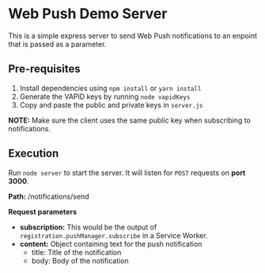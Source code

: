 # Web Push Demo Server

This is a simple express server to send Web Push notifications to an enpoint that is passed as a parameter.

## Pre-requisites

1. Install dependencies using `npm install` or `yarn install`
2. Generate the VAPID keys by running `node vapidKeys`
3. Copy and paste the public and private keys in `server.js`

**NOTE:** Make sure the client uses the same public key when subscribing to notifications.

## Execution

Run `node server` to start the server. It will listen for `POST` requests on **port 3000**.

**Path:** /notifications/send

**Request parameters**
* **subscription:** This would be the output of `registration.pushManager.subscribe` in a Service Worker.
* **content:** Object containing text for the push notification
  * title: Title of the notification
  * body: Body of the notification
